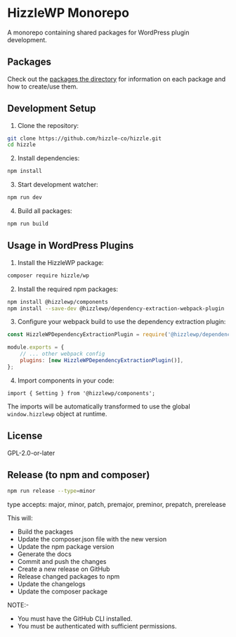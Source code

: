 # HizzleWP Monorepo

A monorepo containing shared packages for WordPress plugin development.

## Packages

Check out the [packages the directory](https://github.com/hizzle-co/hizzle/tree/main/packages) for information on each package and how to create/use them.

## Development Setup

1. Clone the repository:

```bash
git clone https://github.com/hizzle-co/hizzle.git
cd hizzle
```

2. Install dependencies:

```bash
npm install
```

3. Start development watcher:

```bash
npm run dev
```

4. Build all packages:

```bash
npm run build
```

## Usage in WordPress Plugins

1. Install the HizzleWP package:

```bash
composer require hizzle/wp
```

2. Install the required npm packages:

```bash
npm install @hizzlewp/components
npm install --save-dev @hizzlewp/dependency-extraction-webpack-plugin
```

3. Configure your webpack build to use the dependency extraction plugin:

```js
const HizzleWPDependencyExtractionPlugin = require('@hizzlewp/dependency-extraction-webpack-plugin');

module.exports = {
	// ... other webpack config
	plugins: [new HizzleWPDependencyExtractionPlugin()],
};
```

4. Import components in your code:

```tsx
import { Setting } from '@hizzlewp/components';
```

The imports will be automatically transformed to use the global `window.hizzlewp` object at runtime.

## License

GPL-2.0-or-later

## Release (to npm and composer)

```bash
npm run release --type=minor
```

type accepts: major, minor, patch, premajor, preminor, prepatch, prerelease

This will:

- Build the packages
- Update the composer.json file with the new version
- Update the npm package version
- Generate the docs
- Commit and push the changes
- Create a new release on GitHub
- Release changed packages to npm
- Update the changelogs
- Update the composer package

NOTE:-

- You must have the GitHub CLI installed.
- You must be authenticated with sufficient permissions.
